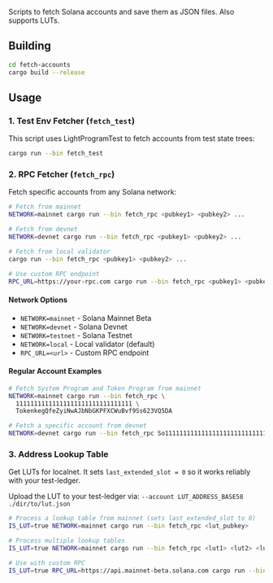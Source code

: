 Scripts to fetch Solana accounts and save them as JSON files. Also supports LUTs.

## Building

```bash
cd fetch-accounts
cargo build --release
```

## Usage

### 1. Test Env Fetcher (`fetch_test`)

This script uses LightProgramTest to fetch accounts from test state trees:

```bash
cargo run --bin fetch_test
```

### 2. RPC Fetcher (`fetch_rpc`)

Fetch specific accounts from any Solana network:

```bash
# Fetch from mainnet
NETWORK=mainnet cargo run --bin fetch_rpc <pubkey1> <pubkey2> ...

# Fetch from devnet
NETWORK=devnet cargo run --bin fetch_rpc <pubkey1> <pubkey2> ...

# Fetch from local validator
cargo run --bin fetch_rpc <pubkey1> <pubkey2> ...

# Use custom RPC endpoint
RPC_URL=https://your-rpc.com cargo run --bin fetch_rpc <pubkey1> <pubkey2> ...
```

#### Network Options

- `NETWORK=mainnet` - Solana Mainnet Beta
- `NETWORK=devnet` - Solana Devnet
- `NETWORK=testnet` - Solana Testnet
- `NETWORK=local` - Local validator (default)
- `RPC_URL=<url>` - Custom RPC endpoint

#### Regular Account Examples

```bash
# Fetch System Program and Token Program from mainnet
NETWORK=mainnet cargo run --bin fetch_rpc \
  11111111111111111111111111111111 \
  TokenkegQfeZyiNwAJbNbGKPFXCWuBvf9Ss623VQ5DA

# Fetch a specific account from devnet
NETWORK=devnet cargo run --bin fetch_rpc So11111111111111111111111111111111111111112
```

### 3. Address Lookup Table

Get LUTs for localnet. It sets `last_extended_slot = 0` so it works reliably with your
test-ledger.

Upload the LUT to your test-ledger via: `--account LUT_ADDRESS_BASE58 ./dir/to/lut.json`

```bash
# Process a lookup table from mainnet (sets last_extended_slot to 0)
IS_LUT=true NETWORK=mainnet cargo run --bin fetch_rpc <lut_pubkey>

# Process multiple lookup tables
IS_LUT=true NETWORK=mainnet cargo run --bin fetch_rpc <lut1> <lut2> <lut3>

# Use with custom RPC
IS_LUT=true RPC_URL=https://api.mainnet-beta.solana.com cargo run --bin fetch_rpc <lut_pubkey>
```
